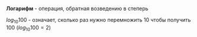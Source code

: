 **Логарифм** - операция, обратная возведению в степерь

$log_{10}100$ - означает, сколько раз нужно перемножить 10 чтобы получить 100 ($log_{10}100 = 2$)
